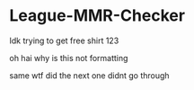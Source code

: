 # League-MMR-Checker
Idk trying to get free shirt
123

oh hai why is this not formatting

same
wtf did the next one didnt go through
